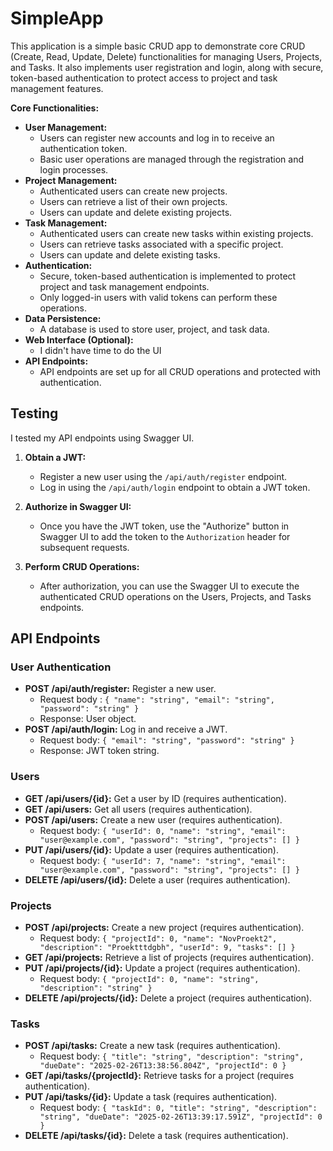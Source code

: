 # SimpleApp

This application is a simple basic CRUD app to demonstrate core CRUD (Create, Read, Update, Delete) functionalities for managing Users, Projects, and Tasks. It also implements user registration and login, along with secure, token-based authentication to protect access to project and task management features.

**Core Functionalities:**

* **User Management:**
    * Users can register new accounts and log in to receive an authentication token.
    * Basic user operations are managed through the registration and login processes.
* **Project Management:**
    * Authenticated users can create new projects.
    * Users can retrieve a list of their own projects.
    * Users can update and delete existing projects.
* **Task Management:**
    * Authenticated users can create new tasks within existing projects.
    * Users can retrieve tasks associated with a specific project.
    * Users can update and delete existing tasks.
* **Authentication:**
    * Secure, token-based authentication is implemented to protect project and task management endpoints.
    * Only logged-in users with valid tokens can perform these operations.
* **Data Persistence:**
    * A database is used to store user, project, and task data.
* **Web Interface (Optional):**
    * I didn't have time to do the UI
* **API Endpoints:**
    * API endpoints are set up for all CRUD operations and protected with authentication.

## Testing

I tested my API endpoints using Swagger UI.

1.  **Obtain a JWT:**
    * Register a new user using the `/api/auth/register` endpoint.
    * Log in using the `/api/auth/login` endpoint to obtain a JWT token.

2.  **Authorize in Swagger UI:**
    * Once you have the JWT token, use the "Authorize" button in Swagger UI to add the token to the `Authorization` header for subsequent requests.

3.  **Perform CRUD Operations:**
    * After authorization, you can use the Swagger UI to execute the authenticated CRUD operations on the Users, Projects, and Tasks endpoints.

## API Endpoints

### User Authentication

* **POST /api/auth/register:** Register a new user.
    * Request body : 
`{
  "name": "string",
  "email": "string",
  "password": "string"
}`
    * Response: User object.
* **POST /api/auth/login:** Log in and receive a JWT.
    * Request body: 
`{
  "email": "string",
  "password": "string"
}`
    * Response: JWT token string.

### Users

* **GET /api/users/{id}:** Get a user by ID (requires authentication).
* **GET /api/users:** Get all users (requires authentication).
* **POST /api/users:** Create a new user (requires authentication).
    * Request body:
  `{
  "userId": 0,
  "name": "string",
  "email": "user@example.com",
  "password": "string",
  "projects": []
}`
* **PUT /api/users/{id}:** Update a user (requires authentication).
    * Request body:
  `{
    "userId": 7,
    "name": "string",
    "email": "user@example.com",
    "password": "string",
    "projects": []
 }`
* **DELETE /api/users/{id}:** Delete a user (requires authentication).

### Projects

* **POST /api/projects:** Create a new project (requires authentication).
    * Request body:
  `{
  "projectId": 0,
  "name": "NovProekt2",
  "description": "Proektttdgbh",
  "userId": 9,
  "tasks": []
}`
* **GET /api/projects:** Retrieve a list of projects (requires authentication).
* **PUT /api/projects/{id}:** Update a project (requires authentication).
    * Request body:
  `{
  "projectId": 0,
  "name": "string",
  "description": "string"
}`
* **DELETE /api/projects/{id}:** Delete a project (requires authentication).

### Tasks

* **POST /api/tasks:** Create a new task (requires authentication).
    * Request body:
`{
  "title": "string",
  "description": "string",
  "dueDate": "2025-02-26T13:38:56.804Z",
  "projectId": 0
}`
* **GET /api/tasks/{projectId}:** Retrieve tasks for a project (requires authentication).
* **PUT /api/tasks/{id}:** Update a task (requires authentication).
    * Request body:
`{
  "taskId": 0,
  "title": "string",
  "description": "string",
  "dueDate": "2025-02-26T13:39:17.591Z",
  "projectId": 0
}`
* **DELETE /api/tasks/{id}:** Delete a task (requires authentication).


